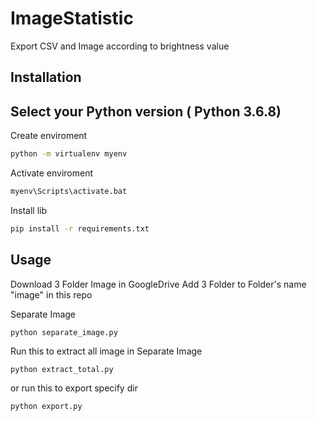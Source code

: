 # ImageStatistic

Export CSV and Image according to brightness value

## Installation

Select your Python version ( Python 3.6.8)
--------------------------

Create enviroment
```bash
python -m virtualenv myenv
```

Activate enviroment
```bash
myenv\Scripts\activate.bat 
```

Install lib
```bash
pip install -r requirements.txt
```

## Usage

Download 3 Folder Image in GoogleDrive
Add 3 Folder to Folder's name "image" in this repo

Separate Image
```
python separate_image.py
```

Run this to extract all image in Separate Image
```
python extract_total.py
```

or run this to export specify dir
```
python export.py
```

